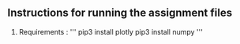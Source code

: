 ## Instructions for running the assignment files

1) Requirements :
   '''
   pip3 install plotly
   pip3 install numpy
   '''
